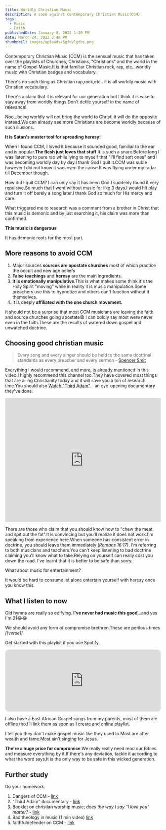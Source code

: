 ```yaml
---
title: Worldly Christian Music
description: A case against Contemporary Christian Music(CCM)
tags:
  - Music
  - Faith
publishedDate: January 8, 2022 1:20 PM
date: March 24, 2022 3:48 PM
thumbnail: images/uploads/5gfdvlgdbs.png
---
```

Contemporary Christian Music (CCM) is the sensual music that has taken over the playlists of Churches, Christians, "Christians" and the world in the name of Gospel Music.It is that familiar Christian rock, rap, etc...worldly music with Christian badges and vocabulary.

There's no such thing as Christian rap,rock,etc.. it is all worldly music with Christian vocabulary.

There's a claim that it is relevant for our generation but I think it is wise to stay away from worldly things.Don't defile yourself in the name of relevance!

Noo...being worldly will not bring the world to Christ! it will do the opposite instead.We can already see more Christians are become worldly because of such illusions.

**It is Satan's master tool for spreading heresy!**

When I found CCM, I loved it because it sounded good, familiar to the ear and is popular.**The flesh just loves that stuff**.It is such a snare.Before long I was listening to pure rap while lying to myself that "I'll find soft ones" and I was becoming worldly day by day.I thank God I quit it.CCM was suble however.I did not know it was even the cause.It was flying under my radar till December though.

How did I quit CCM? I can only say it has been God.I suddenly found it very repulsive.So much that I went without music for like 3 days.I would hit play and turn it off barely a song later.I thank God so much for His mercy and care.

What triggered me to research was a comment from a brother in Christ that this music is demonic and by just searching it, his claim was more than confirmed.

**This music is dangerous**

It has demonic roots for the most part.

## More reasons to avoid CCM

1. Major sources **sources are apostate churches** most of which practice the occult and new age beliefs
2. **False teachings** and **heresy** are the main ingredients.
3. **It is emotionally manipulative**.This is what makes some think it's the Holy Spirit "moving" while in reality it is music manipulation.Some preachers use this to hypnotize and others can't function without it themselves.
4. It is deeply **affiliated with the one church movement.**

 It should not be a surprise that most CCM musicians are leaving the faith, and source churches going apostate😪 I can boldly say most were never even in the faith.These are the results of watered down gospel and unwatched doctrine.

## Choosing good christian music

> Every song and every singer should be held to the same doctrinal standards as every preacher and every sermon - [Spencer Smit](https://youtu.be/Eq8jGpBYsKU)

Everything I would recommend, and more, is already mentioned in this video.I highly recommend this channel too.They have covered most things that are ailing Christianity today and it will save you a ton of research time.You should also [Watch "Third Adam" ](https://www.youtube.com/watch?v=lnMpfoxYSFY&list=PLYltRndgBlAu-bP_2dLU24Ag-3SkrBHTe)- an eye-opening documentary they've done.

<iframe width="100%" height="400" src="https://www.youtube.com/embed/PBoXLDGfbEA" title="YouTube video player" frameborder="0" allow="accelerometer; autoplay; clipboard-write; encrypted-media; gyroscope; picture-in-picture" allowfullscreen></iframe>

There are those who claim that you should know how to "chew the meat and spit out the fat".It is convincing but you'll realize it does not work.I'm speaking from experience here.When someone has consistent error in doctrine, you should leave them immediately (*Romans 16:17)*. I'm referring to both musicians and teachers.You can't keep listening to bad doctrine claiming you'll know what to take.Relying on yourself can really cost you down the road. I've learnt that it is better to be safe than sorry.

What about music for entertainment? 

It would be hard to consume let alone entertain yourself with heresy once you know this.

## What I listen to now





Old hymns are really so edifying. **I've never had music this good**...and yes I'm 21😂😂

We should avoid any form of compromise brethren.These are perilous times *\[[verse]]*

Get started with this playlist if you use Spotify.

<iframe style="border-radius:12px" src="https://open.spotify.com/embed/playlist/1hP9Zv7tc0plGmccusElji?utm_source=generator&theme=0" width="100%" height="200" frameBorder="0" allowfullscreen="" allow="autoplay; clipboard-write; encrypted-media; fullscreen; picture-in-picture"></iframe>

I also have a East African Gospel songs from my parents, most of them are offline tho.I'll link them as soon as I create and online playlist.

I tell you they don't make gospel music like they used to.Most are after wealth and fame.Most ain't singing for Jesus.

**The're a huge price for compromise**.We really really need read our Bibles and measure everything by it.If there's any deviation, tackle it according to what the word says.It is the only way to be safe in this wicked generation.

## Further study

Do your homework.

1. Dangers of CCM - [link](https://www.youtube.com/playlist?list=PLfiFUjkQFWzd8Nv3dSsezYviSvEHb1r2e)
2. "Third Adam" documentary - [link](https://www.youtube.com/watch?v=pc7C0ZxDWUA&list=PLYltRndgBlAu-bP_2dLU24Ag-3SkrBHTe&index=4)
3. Booklet on christian worship music; *does the way I say "I love you" matter?* - [link](http://www.e-hope4all.info/media-eng/MusicAndWorshipWeb.pdf)
4. Bad theology in music (1 min video) [link](https://youtu.be/VAw_TQx-7rM)
5. faithfuldefender on CCM - [link](https://www.youtube.com/watch?v=BYX3N50Pj7w)